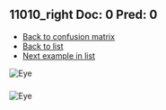## 11010_right Doc: 0 Pred: 0
- [Back to confusion matrix](https://github.com/juliandewit/kaggle_retinopathy/blob/master/matrix.md)
- [Back to list](https://github.com/juliandewit/kaggle_retinopathy/blob/master/lists/00/list.md)
- [Next example in list](https://github.com/juliandewit/kaggle_retinopathy/blob/master/lists/00/11/11013_left.md)

![Eye](https://retinopaty.blob.core.windows.net/size1024/11010_right_0.jpeg)

### 

![Eye]()
